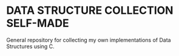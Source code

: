 # DATA STRUCTURE COLLECTION SELF-MADE

General repository for collecting my own implementations of Data Structures using C.
